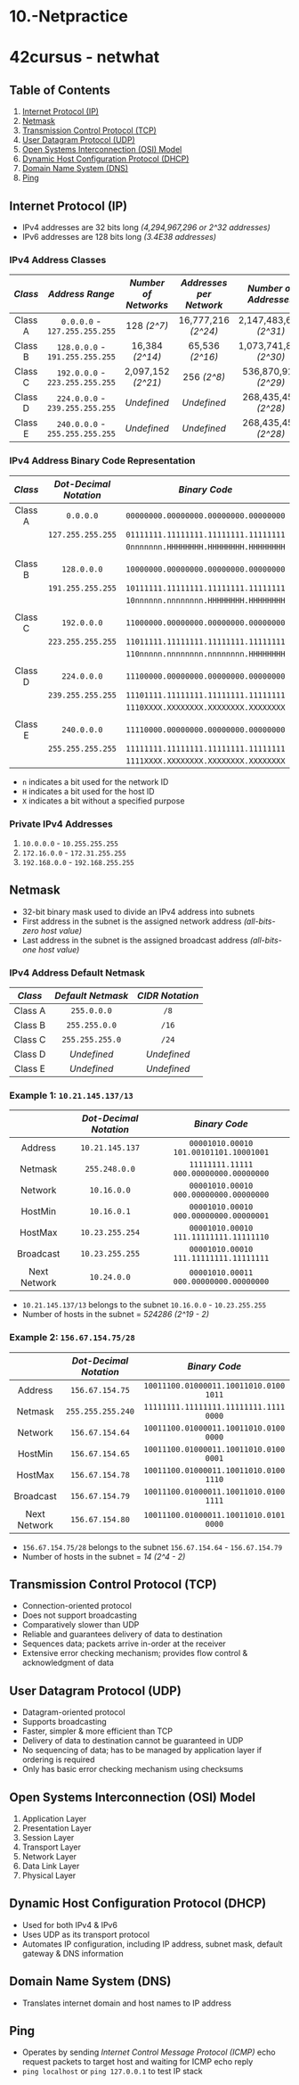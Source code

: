 # 10.-Netpractice
# 42cursus - netwhat

## Table of Contents
1. [Internet Protocol (IP)](#internet-protocol-ip)
2. [Netmask](#netmask)
3. [Transmission Control Protocol (TCP)](#transmission-control-protocol-tcp)
4. [User Datagram Protocol (UDP)](#user-datagram-protocol-udp)
5. [Open Systems Interconnection (OSI) Model](#open-systems-interconnection-osi-model)
6. [Dynamic Host Configuration Protocol (DHCP)](#dynamic-host-configuration-protocol-dhcp)
7. [Domain Name System (DNS)](#domain-name-system-dns)
8. [Ping](#ping)

## Internet Protocol (IP)
- IPv4 addresses are 32 bits long *(4,294,967,296 or 2^32 addresses)*
- IPv6 addresses are 128 bits long *(3.4E38 addresses)*

### IPv4 Address Classes
| *Class* | *Address Range*                 | *Number of Networks* | *Addresses per Network* | *Number of Addresses*   |
| :-----: | :-----------------------------: | :------------------: | :---------------------: | :---------------------: |
| Class A | `0.0.0.0` - `127.255.255.255`   | 128 *(2^7)*          | 16,777,216 *(2^24)*     | 2,147,483,648 *(2^31)*  |
| Class B | `128.0.0.0` - `191.255.255.255` | 16,384 *(2^14)*      | 65,536 *(2^16)*         | 1,073,741,824 *(2^30)*  |
| Class C | `192.0.0.0` - `223.255.255.255` | 2,097,152 *(2^21)*   | 256 *(2^8)*             | 536,870,912 *(2^29)*    |
| Class D | `224.0.0.0` - `239.255.255.255` | *Undefined*          | *Undefined*             | 268,435,456 *(2^28)*    |
| Class E | `240.0.0.0` - `255.255.255.255` | *Undefined*          | *Undefined*             | 268,435,456 *(2^28)*    |

### IPv4 Address Binary Code Representation
| *Class*        | *Dot-Decimal Notation* | *Binary Code*                         |
| :------------: | :--------------------: | :-----------------------------------: |
| Class A        | `0.0.0.0`              | `00000000.00000000.00000000.00000000` |
|                | `127.255.255.255`      | `01111111.11111111.11111111.11111111` |
|                |                        | `0nnnnnnn.HHHHHHHH.HHHHHHHH.HHHHHHHH` |
|                |                        |                                       |
| Class B        | `128.0.0.0`            | `10000000.00000000.00000000.00000000` |
|                | `191.255.255.255`      | `10111111.11111111.11111111.11111111` |
|                |                        | `10nnnnnn.nnnnnnnn.HHHHHHHH.HHHHHHHH` |
|                |                        |                                       |
| Class C        | `192.0.0.0`            | `11000000.00000000.00000000.00000000` |
|                | `223.255.255.255`      | `11011111.11111111.11111111.11111111` |
|                |                        | `110nnnnn.nnnnnnnn.nnnnnnnn.HHHHHHHH` |
|                |                        |                                       |
| Class D        | `224.0.0.0`            | `11100000.00000000.00000000.00000000` |
|                | `239.255.255.255`      | `11101111.11111111.11111111.11111111` |
|                |                        | `1110XXXX.XXXXXXXX.XXXXXXXX.XXXXXXXX` |
|                |                        |                                       |
| Class E        | `240.0.0.0`            | `11110000.00000000.00000000.00000000` |
|                | `255.255.255.255`      | `11111111.11111111.11111111.11111111` |
|                |                        | `1111XXXX.XXXXXXXX.XXXXXXXX.XXXXXXXX` |
- `n` indicates a bit used for the network ID
- `H` indicates a bit used for the host ID
- `X` indicates a bit without a specified purpose

### Private IPv4 Addresses
1. `10.0.0.0` - `10.255.255.255`
2. `172.16.0.0` - `172.31.255.255`
3. `192.168.0.0` - `192.168.255.255`

## Netmask
- 32-bit binary mask used to divide an IPv4 address into subnets
- First address in the subnet is the assigned network address *(all-bits-zero host value)*
- Last address in the subnet is the assigned broadcast address *(all-bits-one host value)*

### IPv4 Address Default Netmask
| *Class* | *Default Netmask*       | *CIDR Notation* |
| :-----: | :---------------------: | :-------------: |
| Class A | `255.0.0.0`             | `/8`            |
| Class B | `255.255.0.0`           | `/16`           |
| Class C | `255.255.255.0`         | `/24`           |
| Class D | *Undefined*             | *Undefined*     |
| Class E | *Undefined*             | *Undefined*     |

### Example 1: `10.21.145.137/13`
|                | *Dot-Decimal Notation* | *Binary Code*                           |
| :------------: | :--------------------: | :-------------------------------------: |
| Address        | `10.21.145.137`        | `00001010.00010  101.00101101.10001001` |
| Netmask        | `255.248.0.0`          | `11111111.11111  000.00000000.00000000` |
| Network        | `10.16.0.0`            | `00001010.00010  000.00000000.00000000` |
| HostMin        | `10.16.0.1`            | `00001010.00010  000.00000000.00000001` |
| HostMax        | `10.23.255.254`        | `00001010.00010  111.11111111.11111110` |
| Broadcast      | `10.23.255.255`        | `00001010.00010  111.11111111.11111111` |
| Next Network   | `10.24.0.0`            | `00001010.00011  000.00000000.00000000` |

- `10.21.145.137/13` belongs to the subnet `10.16.0.0` - `10.23.255.255`
- Number of hosts in the subnet = *524286 (2^19 - 2)*

### Example 2: `156.67.154.75/28`
|                | *Dot-Decimal Notation* | *Binary Code*                           |
| :------------: | :--------------------: | :-------------------------------------: |
| Address        | `156.67.154.75`        | `10011100.01000011.10011010.0100  1011` |
| Netmask        | `255.255.255.240`      | `11111111.11111111.11111111.1111  0000` |
| Network        | `156.67.154.64`        | `10011100.01000011.10011010.0100  0000` |
| HostMin        | `156.67.154.65`        | `10011100.01000011.10011010.0100  0001` |
| HostMax        | `156.67.154.78`        | `10011100.01000011.10011010.0100  1110` |
| Broadcast      | `156.67.154.79`        | `10011100.01000011.10011010.0100  1111` |
| Next Network   | `156.67.154.80`        | `10011100.01000011.10011010.0101  0000` |

- `156.67.154.75/28` belongs to the subnet `156.67.154.64` - `156.67.154.79`
- Number of hosts in the subnet = *14 (2^4 - 2)*

## Transmission Control Protocol (TCP)
- Connection-oriented protocol
- Does not support broadcasting
- Comparatively slower than UDP
- Reliable and guarantees delivery of data to destination
- Sequences data; packets arrive in-order at the receiver
- Extensive error checking mechanism; provides flow control & acknowledgment of data

## User Datagram Protocol (UDP)
- Datagram-oriented protocol
- Supports broadcasting
- Faster, simpler & more efficient than TCP
- Delivery of data to destination cannot be guaranteed in UDP
- No sequencing of data; has to be managed by application layer if ordering is required
- Only has basic error checking mechanism using checksums

## Open Systems Interconnection (OSI) Model
1. Application Layer
2. Presentation Layer
3. Session Layer
4. Transport Layer
5. Network Layer
6. Data Link Layer
7. Physical Layer

## Dynamic Host Configuration Protocol (DHCP)
- Used for both IPv4 & IPv6
- Uses UDP as its transport protocol
- Automates IP configuration, including IP address, subnet mask, default gateway & DNS information

## Domain Name System (DNS)
- Translates internet domain and host names to IP address

## Ping
- Operates by sending *Internet Control Message Protocol (ICMP)* echo request packets to target host and waiting for ICMP echo reply
- `ping localhost` or `ping 127.0.0.1` to test IP stack
